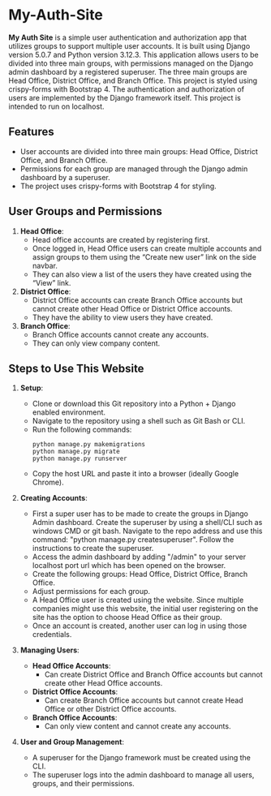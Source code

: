 # My-Auth-Site

**My Auth Site** is a simple user authentication and authorization app that utilizes groups to support multiple user accounts. It is built using Django version 5.0.7 and Python version 3.12.3. This application allows users to be divided into three main groups, with permissions managed on the Django admin dashboard by a registered superuser. The three main groups are Head Office, District Office, and Branch Office. This project is styled using crispy-forms with Bootstrap 4. The authentication and authorization of users are implemented by the Django framework itself. This project is intended to run on localhost.

## Features
- User accounts are divided into three main groups: Head Office, District Office, and Branch Office.
- Permissions for each group are managed through the Django admin dashboard by a superuser.
- The project uses crispy-forms with Bootstrap 4 for styling.

## User Groups and Permissions
1. **Head Office**: 
    - Head office accounts are created by registering first.
    - Once logged in, Head Office users can create multiple accounts and assign groups to them using the “Create new user” link on the side navbar.
    - They can also view a list of the users they have created using the “View” link.
2. **District Office**:
    - District Office accounts can create Branch Office accounts but cannot create other Head Office or District Office accounts.
    - They have the ability to view users they have created.
3. **Branch Office**:
    - Branch Office accounts cannot create any accounts.
    - They can only view company content.

## Steps to Use This Website
1. **Setup**:
    - Clone or download this Git repository into a Python + Django enabled environment.
    - Navigate to the repository using a shell such as Git Bash or CLI.
    - Run the following commands:
      ```
      python manage.py makemigrations
      python manage.py migrate
      python manage.py runserver
      ```
    - Copy the host URL and paste it into a browser (ideally Google Chrome).

2. **Creating Accounts**:
    - First a super user has to be made to create the groups in Django Admin dashboard. Create the superuser by using a shell/CLI such as windows CMD or git bash. Navigate to the repo address and use this command: "python manage.py createsuperuser". Follow the instructions to create the superuser.
    - Access the admin dashboard by adding "/admin" to your server localhost port url which has been opened on the browser.
    - Create the following groups: Head Office, District Office, Branch Office.
    - Adjust permissions for each group.
    - A Head Office user is created using the website. Since multiple companies might use this website, the initial user registering on the site has the option to choose Head Office as their group.
    - Once an account is created, another user can log in using those credentials.

3. **Managing Users**:
    - **Head Office Accounts**:
        - Can create District Office and Branch Office accounts but cannot create other Head Office accounts.
    - **District Office Accounts**:
        - Can create Branch Office accounts but cannot create Head Office or other District Office accounts.
    - **Branch Office Accounts**:
        - Can only view content and cannot create any accounts.

4. **User and Group Management**:
    - A superuser for the Django framework must be created using the CLI.
    - The superuser logs into the admin dashboard to manage all users, groups, and their permissions.

